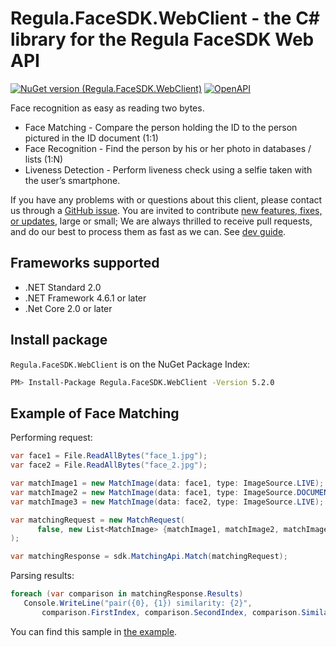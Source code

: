 # Regula.FaceSDK.WebClient - the C# library for the Regula FaceSDK Web API

[![NuGet version (Regula.FaceSDK.WebClient)](https://img.shields.io/nuget/v/Regula.FaceSDK.WebClient.svg?style=flat-square)](https://www.nuget.org/packages/Regula.FaceSDK.WebClient/)
[![OpenAPI](https://img.shields.io/badge/OpenAPI-defs-0a8c42?style=flat-square)](https://github.com/regulaforensics/FaceSDK-web-openapi)


Face recognition as easy as reading two bytes.

 - Face Matching - Compare the person holding the ID to the person pictured in the ID document (1:1)
 - Face Recognition - Find the person by his or her photo in databases / lists (1:N)
 - Liveness Detection - Perform liveness check using a selfie taken with the user’s smartphone.

If you have any problems with or questions about this client, please contact us
through a [GitHub issue](https://github.com/regulaforensics/FaceSDK-web-csharp-client/issues).
You are invited to contribute [new features, fixes, or updates](https://github.com/regulaforensics/FaceSDK-web-csharp-client/issues?q=is%3Aissue+is%3Aopen+label%3A%22help+wanted%22), large or small; We are always thrilled to receive pull requests, and do our best to process them as fast as we can. See [dev guide](./dev.md).


## Frameworks supported

- .NET Standard 2.0
- .NET Framework 4.6.1 or later
- .Net Core 2.0 or later

## Install package
`Regula.FaceSDK.WebClient` is on the NuGet Package Index:

```bash
PM> Install-Package Regula.FaceSDK.WebClient -Version 5.2.0
```

## Example of Face Matching

Performing request:

```csharp
var face1 = File.ReadAllBytes("face_1.jpg");
var face2 = File.ReadAllBytes("face_2.jpg");

var matchImage1 = new MatchImage(data: face1, type: ImageSource.LIVE);
var matchImage2 = new MatchImage(data: face1, type: ImageSource.DOCUMENT_RFID);
var matchImage3 = new MatchImage(data: face2, type: ImageSource.LIVE);

var matchingRequest = new MatchRequest(
      false, new List<MatchImage> {matchImage1, matchImage2, matchImage3}
);

var matchingResponse = sdk.MatchingApi.Match(matchingRequest);
```

Parsing results:
```csharp
foreach (var comparison in matchingResponse.Results)
   Console.WriteLine("pair({0}, {1}) similarity: {2}",
       comparison.FirstIndex, comparison.SecondIndex, comparison.Similarity);
```


You can find this sample in [the example](https://github.com/regulaforensics/FaceSDK-web-csharp-client/tree/master/src/Regula.FaceSDK.NetCoreExample).
